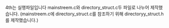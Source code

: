 4th는 실행파일입니다
mainstreem.c와 directory_struct.c두 파일로 나누어 제작했습니다.
(mainstreem.c에 directory_struct.c를 참조하기 위해 directoryy_struct.h를 제작했습니다.)
